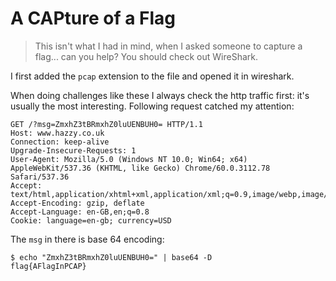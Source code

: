 # A CAPture of a Flag

> This isn't what I had in mind, when I asked someone to capture a flag... can you help? You should check out WireShark. 

I first added the `pcap` extension to the file and opened it in wireshark.

When doing challenges like these I always check the http traffic first: it's usually the most interesting. Following request catched my attention:

```
GET /?msg=ZmxhZ3tBRmxhZ0luUENBUH0= HTTP/1.1
Host: www.hazzy.co.uk
Connection: keep-alive
Upgrade-Insecure-Requests: 1
User-Agent: Mozilla/5.0 (Windows NT 10.0; Win64; x64) AppleWebKit/537.36 (KHTML, like Gecko) Chrome/60.0.3112.78 Safari/537.36
Accept: text/html,application/xhtml+xml,application/xml;q=0.9,image/webp,image/apng,*/*;q=0.8
Accept-Encoding: gzip, deflate
Accept-Language: en-GB,en;q=0.8
Cookie: language=en-gb; currency=USD
```

The `msg` in there is base 64 encoding:

```
$ echo "ZmxhZ3tBRmxhZ0luUENBUH0=" | base64 -D
flag{AFlagInPCAP}
```
